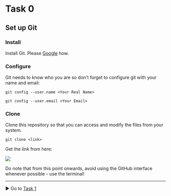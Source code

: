 # Task 0

## Set up Git

### Install
Install Git. Please [Google](https://www.google.com/search?q=how+to+install+git&oq=how+to+install+git) how.

### Configure
Git needs to know who you are so don't forget to configure git with your name and email:

`
git config --user.name <Your Real Name> 
`

`
git config --user.email <Your Email>
`

### Clone

Clone this repository so that you can access and modify the files from your system.

`
git clone <link>
`

Get the link from here:

<img src="https://user-images.githubusercontent.com/32199592/99156077-347df100-26e4-11eb-8cae-98111d8e7421.GIF"/>

Do note that from this point onwards, avoid using the GitHub interface whenever possible - use the terminal!

------

:arrow_forward: Go to [Task 1](../task1/README.md) 
